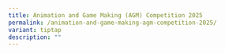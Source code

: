 ```yaml
---
title: Animation and Game Making (AGM) Competition 2025
permalink: /animation-and-game-making-agm-competition-2025/
variant: tiptap
description: ""
---
```

